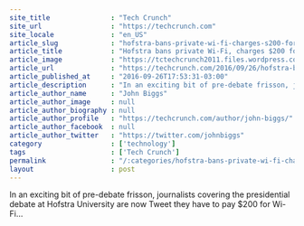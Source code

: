 ```yaml
---
site_title               : "Tech Crunch"
site_url                 : "https://techcrunch.com"
site_locale              : "en_US"
article_slug             : "hofstra-bans-private-wi-fi-charges-s200-for-network-connectivity-during-debate"
article_title            : "Hofstra bans private Wi-Fi, charges $200 for network connectivity during debate"
article_image            : "https://tctechcrunch2011.files.wordpress.com/2015/05/wifimapper-icon-large.png?w=764&h=400&crop=1"
article_url              : "https://techcrunch.com/2016/09/26/hofstra-bans-private-wi-fi-charges-200-for-network-connectivity-during-debate/"
article_published_at     : "2016-09-26T17:53:31-03:00"
article_description      : "In an exciting bit of pre-debate frisson, journalists covering the presidential debate at Hofstra University are now Tweet they have to pay $200 for Wi-Fi..."
article_author_name      : "John Biggs"
article_author_image     : null
article_author_biography : null
article_author_profile   : "https://techcrunch.com/author/john-biggs/"
article_author_facebook  : null
article_author_twitter   : "https://twitter.com/johnbiggs"
category                 : ['technology']
tags                     : ['Tech Crunch']
permalink                : "/:categories/hofstra-bans-private-wi-fi-charges-s200-for-network-connectivity-during-debate/"
layout                   : post
---
```


In an exciting bit of pre-debate frisson, journalists covering the presidential debate at Hofstra University are now Tweet they have to pay $200 for Wi-Fi...
